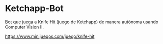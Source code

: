 # Ketchapp-Bot

Bot que juega a Knife Hit (juego de Ketchapp) de manera autónoma usando Computer Vision II.

https://www.minijuegos.com/juego/knife-hit
